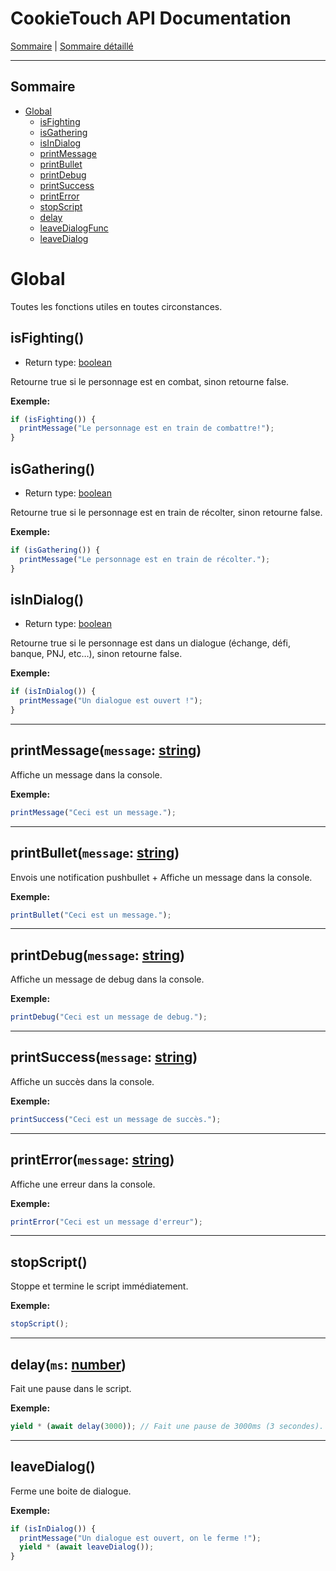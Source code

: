 # CookieTouch API Documentation

[Sommaire](SUMMARY.md) | [Sommaire détaillé](singlepage.md)

<hr>

## Sommaire

- [Global](#global)
  - [isFighting](#isfighting)
  - [isGathering](#isgathering)
  - [isInDialog](#isindialog)
  - [printMessage](#global-print-message)
  - [printBullet](#global-print-bullet)
  - [printDebug](#global-print-debug)
  - [printSuccess](#global-print-success)
  - [printError](#global-print-error)
  - [stopScript](#stopscript)
  - [delay](#global-delay)
  - [leaveDialogFunc](#leavedialogfunc)
  - [leaveDialog](#leavedialog)

# Global

Toutes les fonctions utiles en toutes circonstances.

## isFighting()

- Return type: <a href="https://developer.mozilla.org/fr-Fr/docs/Web/JavaScript/Data_structures#Boolean_type">boolean</a>

Retourne true si le personnage est en combat, sinon retourne false.

**Exemple:**

```js
if (isFighting()) {
  printMessage("Le personnage est en train de combattre!");
}
```

## isGathering()

- Return type: <a href="https://developer.mozilla.org/fr-Fr/docs/Web/JavaScript/Data_structures#Boolean_type">boolean</a>

Retourne true si le personnage est en train de récolter, sinon retourne false.

**Exemple:**

```js
if (isGathering()) {
  printMessage("Le personnage est en train de récolter.");
}
```

## isInDialog()

- Return type: <a href="https://developer.mozilla.org/fr-Fr/docs/Web/JavaScript/Data_structures#Boolean_type">boolean</a>

Retourne true si le personnage est dans un dialogue (échange, défi, banque, PNJ, etc…), sinon retourne false.

**Exemple:**

```js
if (isInDialog()) {
  printMessage("Un dialogue est ouvert !");
}
```

<hr>
<h2 id="global-print-message">printMessage(<code>message</code>: <a href="https://developer.mozilla.org/fr-Fr/docs/Web/JavaScript/Data_structures#String_type">string</a>)</h2>

Affiche un message dans la console.

**Exemple:**

```js
printMessage("Ceci est un message.");
```

<hr>
<h2 id="global-print-bullet">printBullet(<code>message</code>: <a href="https://developer.mozilla.org/fr-Fr/docs/Web/JavaScript/Data_structures#String_type">string</a>)</h2>

Envois une notification pushbullet + Affiche un message dans la console.

**Exemple:**

```js
printBullet("Ceci est un message.");
```

<hr>
<h2 id="global-print-debug">printDebug(<code>message</code>: <a href="https://developer.mozilla.org/fr-Fr/docs/Web/JavaScript/Data_structures#String_type">string</a>)</h2>

Affiche un message de debug dans la console.

**Exemple:**

```js
printDebug("Ceci est un message de debug.");
```

<hr>
<h2 id="global-print-success">printSuccess(<code>message</code>: <a href="https://developer.mozilla.org/fr-Fr/docs/Web/JavaScript/Data_structures#String_type">string</a>)</h2>

Affiche un succès dans la console.

**Exemple:**

```js
printSuccess("Ceci est un message de succès.");
```

<hr>
<h2 id="global-print-error">printError(<code>message</code>: <a href="https://developer.mozilla.org/fr-Fr/docs/Web/JavaScript/Data_structures#String_type">string</a>)</h2>

Affiche une erreur dans la console.

**Exemple:**

```js
printError("Ceci est un message d'erreur");
```

<hr>

## stopScript()

Stoppe et termine le script immédiatement.

**Exemple:**

```js
stopScript();
```

<hr>
<h2 id="global-delay">delay(<code>ms</code>: <a href="https://developer.mozilla.org/fr-Fr/docs/Web/JavaScript/Data_structures#Number_type">number</a>)</h2>

Fait une pause dans le script.

**Exemple:**

```js
yield * (await delay(3000)); // Fait une pause de 3000ms (3 secondes).
```

<hr>

## leaveDialog()

Ferme une boite de dialogue.

**Exemple:**

```js
if (isInDialog()) {
  printMessage("Un dialogue est ouvert, on le ferme !");
  yield * (await leaveDialog());
}
```
